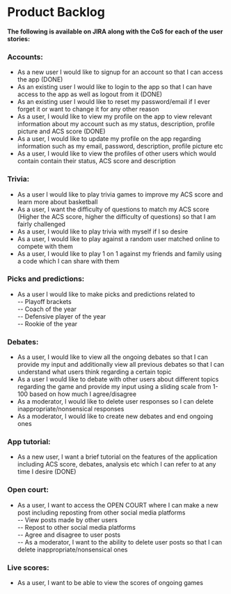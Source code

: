 # Product Backlog

__The following is available on JIRA along with the CoS for each of the user stories:__

### Accounts:

- As a new user I would like to signup for an account so that I can access the app (DONE)
- As an existing user I would like to login to the app so that I can have access to the app as well as logout from it (DONE)
- As an existing user I would like to reset my password/email if I ever forget it or want to change it for any other reason
- As a user, I would like to view my profile on the app to view relevant information about my account such as my status, description, profile picture and ACS score (DONE)
- As a user, I would like to update my profile on the app regarding information such as my email, password, description, profile picture etc
- As a user, I would like to view the profiles of other users which would contain contain their status, ACS score and description

### Trivia: 

- As a user I would like to play trivia games to improve my ACS score and learn more about basketball
- As a user, I want the difficulty of questions to match my ACS score (Higher the ACS score, higher the difficulty of questions) so that I am fairly challenged
- As a user, I would like to play trivia with myself if I so desire
- As a user, I would like to play against a random user matched online to compete with them
- As a user, I would like to play 1 on 1 against my friends and family using a code which I can share with them

### Picks and predictions:

- As a user I would like to make picks and predictions related to<br>
-- Playoff brackets<br>
-- Coach of the year<br>
-- Defensive player of the year<br>
-- Rookie of the year<br>

### Debates:
- As a user, I would like to view all the ongoing debates so that I can provide my input and additionally view all previous debates so that I can understand what users think regarding a certain topic
 - As a user I would like to debate with other users about different topics regarding the game and provide my input using a sliding scale from 1-100 based on how much I agree/disagree
- As a moderator, I would like to delete user responses so I can delete inappropriate/nonsensical responses
- As a moderator, I would like to create new debates and end ongoing ones

### App tutorial:

 - As a new user, I want a brief tutorial on the features of the application including ACS score, debates, analysis etc which I can refer to at any time I desire (DONE)

### Open court:

- As a user, I want to access the OPEN COURT where I can make a new post including reposting from other social media platforms<br>
-- View posts made by other users<br>
-- Repost to other social media platforms<br>
-- Agree and disagree to user posts<br>
-- As a moderator, I want to the ability to delete user posts so that I can delete inappropriate/nonsensical ones<br>

### Live scores:
- As a user, I want to be able to view the scores of ongoing games
